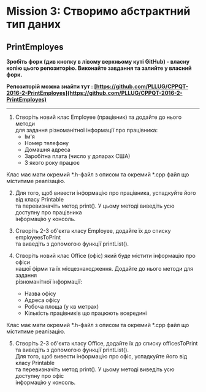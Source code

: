 # Mission 3: Створимо абстрактний тип даних
 
## PrintEmployes

**Зробіть форк (див кнопку в лівому верхньому куті GitHub) - власну копію цього репозиторію. Виконайте завдання та залийте у власний форк.**

**Репозиторій можна знайти тут : [https://github.com/PLLUG/CPPQT-2016-2-PrintEmployes](https://github.com/PLLUG/CPPQT-2016-2-PrintEmployes)**

 ---------
                                                
 1. Створіть новий клас Employee (працівник) та додайте до нього методи                   
 для задання різноманітної інформації про працівника:                                     
    * Ім'я                                                                                
    * Номер телефону                                                                      
    * Домашня адреса                                                                      
    * Заробітна плата (число у доларах США)                                               
    * З якого року працює                                                                 
 
 Клас має мати окремий *.h-файл з описом та окремий *.cpp файл що міститиме реалізацію.   
 
 2. Для того, щоб вивести інформацію про працівника, успадкуйте його від класу Printable  
 та перевизначіть метод print(). У цьому методі виведіть усю доступну про працівника      
 інформацію у консоль.                                                                    
 
 3. Створіть 2-3 об'єкта класу Employee, додайте їх до списку employeesToPrint            
 та виведіть з допомогою функції printList().                                             
 
 4. Створіть новий клас Office (офіс) який буде містити інформацію про офіси              
 нашої фірми та їх місцезнаходження. Додайте до нього методи для задання                  
 різноманітної інформації:                                                                
    * Назва офісу                                                                         
    * Адреса офісу                                                                        
    * Робоча площа (у кв метрах)                                                          
    * Кількість працівників що працюють всередині                                         
 
 Клас має мати окремий *.h-файл з описом та окремий *.cpp файл що міститиме реалізацію.   
 
 5. Створіть 2-3 об'єкта класу Office, додайте їх до списку officesToPrint                
 та виведіть з допомогою функції printList().                                             
 Для того, щоб вивести інформацію про офіс, успадкуйте його від класу Printable           
 та перевизначіть метод print(). У цьому методі виведіть усю доступну про офіс            
 інформацію у консоль.                                                                    
